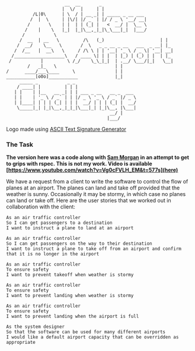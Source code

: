                           __  __       _
                         |  \/  |     | |
              /L|0\      | \  / | __ _| | _____ _ __ ___
             /  |  \     | |\/| |/ _` | |/ / _ \ '__/ __|
            /       \    | |  | | (_| |   <  __/ |  \__ \
           /    |    \   |_|  |_|\__,_|_|\_\___|_|  |___/
          /           \
         /  __  | __   \         /\   (_)                     | |
        /  __/    \__   \       /  \   _ _ __ _ __   ___  _ __| |_
       /  /__   |  __\   \     / /\ \ | | '__| '_ \ / _ \| '__| __|
      /___________________\   / ____ \| | |  | |_) | (_) | |  | |_
     /           |         \ /_/    \_\_|_|  | .__/ \___/|_|   \__|
            /   _|_   \                      | |
    /      ____/___\____     \               | |
    ___________[o0o]___________              |_|
         _____ _           _ _
        / ____| |         | | |
       | |    | |__   __ _| | | ___ _ __   __ _  ___
       | |    | '_ \ / _` | | |/ _ \ '_ \ / _` |/ _ \
       | |____| | | | (_| | | |  __/ | | | (_| |  __/
        \_____|_| |_|\__,_|_|_|\___|_| |_|\__, |\___|
                                           __/ |
                                          |___/

Logo made using [ASCII Text Signature Generator](https://www.kammerl.de/ascii/AsciiSignature.php)

### The Task

**The version here was a code along with [Sam Morgan](https://github.com/sjmog) in an attempt to get to grips with rspec. This is not my work.
Video is available [https://www.youtube.com/watch?v=Vg0cFVLH_EM&t=577s](here)**


We have a request from a client to write the software to control the flow of planes at an airport. The planes can land and take off provided that the weather is sunny. Occasionally it may be stormy, in which case no planes can land or take off.  Here are the user stories that we worked out in collaboration with the client:

```
As an air traffic controller
So I can get passengers to a destination
I want to instruct a plane to land at an airport

As an air traffic controller
So I can get passengers on the way to their destination
I want to instruct a plane to take off from an airport and confirm that it is no longer in the airport

As an air traffic controller
To ensure safety
I want to prevent takeoff when weather is stormy

As an air traffic controller
To ensure safety
I want to prevent landing when weather is stormy

As an air traffic controller
To ensure safety
I want to prevent landing when the airport is full

As the system designer
So that the software can be used for many different airports
I would like a default airport capacity that can be overridden as appropriate
```
